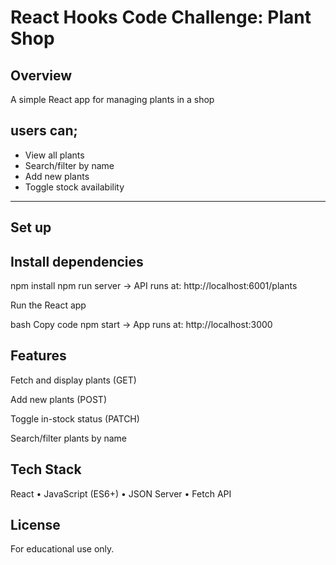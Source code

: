 #  React Hooks Code Challenge: Plant Shop

##  Overview
A simple React app for managing plants in a shop

## users can;
- View all plants
- Search/filter by name
- Add new plants
- Toggle stock availability

---


## Set up
## Install dependencies  
   
   npm install
npm run server
→ API runs at: http://localhost:6001/plants

Run the React app

bash
Copy code
npm start
→ App runs at: http://localhost:3000

## Features
Fetch and display plants (GET)

Add new plants (POST)

Toggle in-stock status (PATCH)

Search/filter plants by name

## Tech Stack
React • JavaScript (ES6+) • JSON Server • Fetch API

## License
For educational use only.
